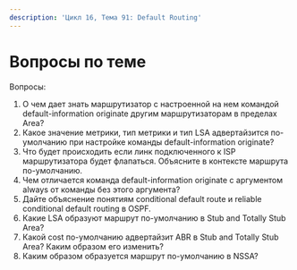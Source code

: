 ```yaml
---
description: 'Цикл 16, Тема 91: Default Routing'
---
```


# Вопросы по теме

Вопросы:

1. О чем дает знать маршрутизатор с настроенной на нем командой default-information originate другим маршрутизаторам в пределах Area?
2. Какое значение метрики, тип метрики и тип LSA адвертайзится по-умолчанию при настройке команды default-information originate?
3. Что будет происходить если линк подключенного к ISP маршрутизатора будет флапаться. Объясните в контексте маршрута по-умолчанию.
4. Чем отличается команда default-information originate с аргументом always от команды без этого аргумента?
5. Дайте объяснение понятиям сonditional default route и reliable conditional default routing в OSPF.
6. Какие LSA образуют маршрут по-умолчанию в Stub and Totally Stub Area?
7. Какой cost по-умолчанию адвертайзит ABR в Stub and Totally Stub Area? Каким образом его изменить?
8. Каким образом образуется маршрут по-умолчанию в NSSA?

